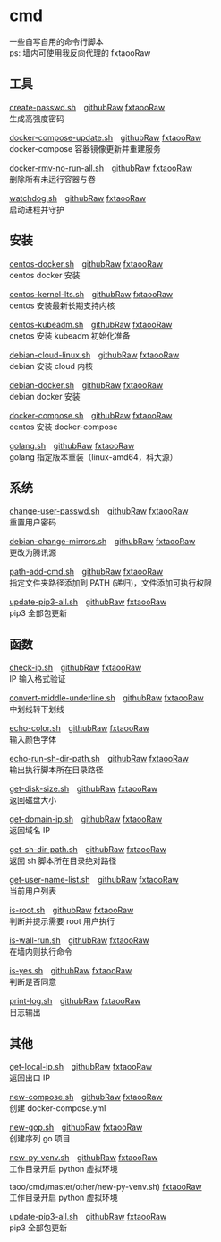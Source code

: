# cmd
一些自写自用的命令行脚本  
ps: 墙内可使用我反向代理的 fxtaooRaw

## 工具

[create-passwd.sh](https://github.com/fxtaoo/cmd/blob/master/app/create-passwd.sh)　[githubRaw](https://raw.githubusercontent.com/fxtaoo/cmd/master/app/create-passwd.sh) [fxtaooRaw](https://raw.fxtaoo.dev/fxtaoo/cmd/master/app/create-passwd.sh)  
生成高强度密码

[docker-compose-update.sh](https://github.com/fxtaoo/cmd/blob/master/app/docker-compose-update.sh)　[githubRaw](https://raw.githubusercontent.com/fxtaoo/cmd/master/app/docker-compose-update.sh) [fxtaooRaw](https://raw.fxtaoo.dev/fxtaoo/cmd/master/app/docker-compose-update.sh)  
docker-compose 容器镜像更新并重建服务

[docker-rmv-no-run-all.sh](https://github.com/fxtaoo/cmd/blob/master/app/docker-rmv-no-run-all.sh)　[githubRaw](https://raw.githubusercontent.com/fxtaoo/cmd/master/app/docker-rmv-no-run-all.sh) [fxtaooRaw](https://raw.fxtaoo.dev/fxtaoo/cmd/master/app/docker-rmv-no-run-all.sh)  
删除所有未运行容器与卷

[watchdog.sh](https://github.com/fxtaoo/cmd/blob/master/app/watchdog.sh)　[githubRaw](https://raw.githubusercontent.com/fxtaoo/cmd/master/app/watchdog.sh) [fxtaooRaw](https://raw.fxtaoo.dev/fxtaoo/cmd/master/app/watchdog.sh)  
启动进程并守护

## 安装

[centos-docker.sh](https://github.com/fxtaoo/cmd/blob/master/install/centos-docker.sh)　[githubRaw](https://raw.githubusercontent.com/fxtaoo/cmd/master/install/centos-docker.sh) [fxtaooRaw](https://raw.fxtaoo.dev/fxtaoo/cmd/master/install/centos-docker.sh)  
centos docker 安装

[centos-kernel-lts.sh](https://github.com/fxtaoo/cmd/blob/master/install/centos-kernel-lts.sh)　[githubRaw](https://raw.githubusercontent.com/fxtaoo/cmd/master/install/centos-kernel-lts.sh) [fxtaooRaw](https://raw.fxtaoo.dev/fxtaoo/cmd/master/install/centos-kernel-lts.sh)  
centos 安装最新长期支持内核

[centos-kubeadm.sh](https://github.com/fxtaoo/cmd/blob/master/install/centos-kubeadm.sh)　[githubRaw](https://raw.githubusercontent.com/fxtaoo/cmd/master/install/centos-kubeadm.sh) [fxtaooRaw](https://raw.fxtaoo.dev/fxtaoo/cmd/master/install/centos-kubeadm.sh)  
cnetos 安装 kubeadm 初始化准备

[debian-cloud-linux.sh](https://github.com/fxtaoo/cmd/blob/master/install/debian-cloud-linux.sh)　[githubRaw](https://raw.githubusercontent.com/fxtaoo/cmd/master/install/debian-cloud-linux.sh) [fxtaooRaw](https://raw.fxtaoo.dev/fxtaoo/cmd/master/install/debian-cloud-linux.sh)  
debian 安装 cloud 内核

[debian-docker.sh](https://github.com/fxtaoo/cmd/blob/master/install/debian-docker.sh)　[githubRaw](https://raw.githubusercontent.com/fxtaoo/cmd/master/install/debian-docker.sh) [fxtaooRaw](https://raw.fxtaoo.dev/fxtaoo/cmd/master/install/debian-docker.sh)  
debian docker 安装

[docker-compose.sh](https://github.com/fxtaoo/cmd/blob/master/install/docker-compose.sh)　[githubRaw](https://raw.githubusercontent.com/fxtaoo/cmd/master/install/docker-compose.sh) [fxtaooRaw](https://raw.fxtaoo.dev/fxtaoo/cmd/master/install/docker-compose.sh)  
centos 安装 docker-compose

[golang.sh](https://github.com/fxtaoo/cmd/blob/master/install/golang.sh)　[githubRaw](https://raw.githubusercontent.com/fxtaoo/cmd/master/install/golang.sh) [fxtaooRaw](https://raw.fxtaoo.dev/fxtaoo/cmd/master/install/golang.sh)  
golang 指定版本重装（linux-amd64，科大源）

## 系统

[change-user-passwd.sh](https://github.com/fxtaoo/cmd/blob/master/sys/change-user-passwd.sh)　[githubRaw](https://raw.githubusercontent.com/fxtaoo/cmd/master/sys/change-user-passwd.sh) [fxtaooRaw](https://raw.fxtaoo.dev/fxtaoo/cmd/master/sys/change-user-passwd.sh)  
重置用户密码

[debian-change-mirrors.sh](https://github.com/fxtaoo/cmd/blob/master/sys/debian-change-mirrors.sh)　[githubRaw](https://raw.githubusercontent.com/fxtaoo/cmd/master/sys/debian-change-mirrors.sh) [fxtaooRaw](https://raw.fxtaoo.dev/fxtaoo/cmd/master/sys/debian-change-mirrors.sh)  
更改为腾讯源

[path-add-cmd.sh](https://github.com/fxtaoo/cmd/blob/master/sys/path-add-cmd.sh)　[githubRaw](https://raw.githubusercontent.com/fxtaoo/cmd/master/sys/path-add-cmd.sh) [fxtaooRaw](https://raw.fxtaoo.dev/fxtaoo/cmd/master/sys/path-add-cmd.sh)  
指定文件夹路径添加到 PATH (递归)，文件添加可执行权限

[update-pip3-all.sh](https://github.com/fxtaoo/cmd/blob/master/sys/update-pip3-all.sh)　[githubRaw](https://raw.githubusercontent.com/fxtaoo/cmd/master/sys/update-pip3-all.sh) [fxtaooRaw](https://raw.fxtaoo.dev/fxtaoo/cmd/master/sys/update-pip3-all.sh)  
pip3 全部包更新

## 函数

[check-ip.sh](https://github.com/fxtaoo/cmd/blob/master/func/check-ip.sh)　[githubRaw](https://raw.githubusercontent.com/fxtaoo/cmd/master/func/check-ip.sh) [fxtaooRaw](https://raw.fxtaoo.dev/fxtaoo/cmd/master/func/check-ip.sh)  
IP 输入格式验证

[convert-middle-underline.sh](https://github.com/fxtaoo/cmd/blob/master/func/convert-middle-underline.sh)　[githubRaw](https://raw.githubusercontent.com/fxtaoo/cmd/master/func/convert-middle-underline.sh) [fxtaooRaw](https://raw.fxtaoo.dev/fxtaoo/cmd/master/func/convert-middle-underline.sh)  
中划线转下划线

[echo-color.sh](https://github.com/fxtaoo/cmd/blob/master/func/echo-color.sh)　[githubRaw](https://raw.githubusercontent.com/fxtaoo/cmd/master/func/echo-color.sh) [fxtaooRaw](https://raw.fxtaoo.dev/fxtaoo/cmd/master/func/echo-color.sh)  
输入颜色字体

[echo-run-sh-dir-path.sh](https://github.com/fxtaoo/cmd/blob/master/func/echo-run-sh-dir-path.sh)　[githubRaw](https://raw.githubusercontent.com/fxtaoo/cmd/master/func/echo-run-sh-dir-path.sh) [fxtaooRaw](https://raw.fxtaoo.dev/fxtaoo/cmd/master/func/echo-run-sh-dir-path.sh)  
输出执行脚本所在目录路径

[get-disk-size.sh](https://github.com/fxtaoo/cmd/blob/master/func/get-disk-size.sh)　[githubRaw](https://raw.githubusercontent.com/fxtaoo/cmd/master/func/get-disk-size.sh) [fxtaooRaw](https://raw.fxtaoo.dev/fxtaoo/cmd/master/func/get-disk-size.sh)  
返回磁盘大小

[get-domain-ip.sh](https://github.com/fxtaoo/cmd/blob/master/func/get-domain-ip.sh)　[githubRaw](https://raw.githubusercontent.com/fxtaoo/cmd/master/func/get-domain-ip.sh) [fxtaooRaw](https://raw.fxtaoo.dev/fxtaoo/cmd/master/func/get-domain-ip.sh)  
返回域名 IP

[get-sh-dir-path.sh](https://github.com/fxtaoo/cmd/blob/master/func/get-sh-dir-path.sh)　[githubRaw](https://raw.githubusercontent.com/fxtaoo/cmd/master/func/get-sh-dir-path.sh) [fxtaooRaw](https://raw.fxtaoo.dev/fxtaoo/cmd/master/func/get-sh-dir-path.sh)  
返回 sh 脚本所在目录绝对路径

[get-user-name-list.sh](https://github.com/fxtaoo/cmd/blob/master/func/get-user-name-list.sh)　[githubRaw](https://raw.githubusercontent.com/fxtaoo/cmd/master/func/get-user-name-list.sh) [fxtaooRaw](https://raw.fxtaoo.dev/fxtaoo/cmd/master/func/get-user-name-list.sh)  
当前用户列表

[is-root.sh](https://github.com/fxtaoo/cmd/blob/master/func/is-root.sh)　[githubRaw](https://raw.githubusercontent.com/fxtaoo/cmd/master/func/is-root.sh) [fxtaooRaw](https://raw.fxtaoo.dev/fxtaoo/cmd/master/func/is-root.sh)  
判断并提示需要 root 用户执行

[is-wall-run.sh](https://github.com/fxtaoo/cmd/blob/master/func/is-wall-run.sh)　[githubRaw](https://raw.githubusercontent.com/fxtaoo/cmd/master/func/is-wall-run.sh) [fxtaooRaw](https://raw.fxtaoo.dev/fxtaoo/cmd/master/func/is-wall-run.sh)  
在墙内则执行命令

[is-yes.sh](https://github.com/fxtaoo/cmd/blob/master/func/is-yes.sh)　[githubRaw](https://raw.githubusercontent.com/fxtaoo/cmd/master/func/is-yes.sh) [fxtaooRaw](https://raw.fxtaoo.dev/fxtaoo/cmd/master/func/is-yes.sh)  
判断是否同意

[print-log.sh](https://github.com/fxtaoo/cmd/blob/master/func/print-log.sh)　[githubRaw](https://raw.githubusercontent.com/fxtaoo/cmd/master/func/print-log.sh) [fxtaooRaw](https://raw.fxtaoo.dev/fxtaoo/cmd/master/func/print-log.sh)  
日志输出

## 其他

[get-local-ip.sh](https://github.com/fxtaoo/cmd/blob/master/other/get-local-ip.sh)　[githubRaw](https://raw.githubusercontent.com/fxtaoo/cmd/master/other/get-local-ip.sh) [fxtaooRaw](https://raw.fxtaoo.dev/fxtaoo/cmd/master/other/get-local-ip.sh)  
返回出口 IP

[new-compose.sh](https://github.com/fxtaoo/cmd/blob/master/other/new-compose.sh)　[githubRaw](https://raw.githubusercontent.com/fxtaoo/cmd/master/other/new-compose.sh) [fxtaooRaw](https://raw.fxtaoo.dev/fxtaoo/cmd/master/other/new-compose.sh)  
创建 docker-compose.yml

[new-gop.sh](https://github.com/fxtaoo/cmd/blob/master/other/new-gop.sh)　[githubRaw](https://raw.githubusercontent.com/fxtaoo/cmd/master/other/new-gop.sh) [fxtaooRaw](https://raw.fxtaoo.dev/fxtaoo/cmd/master/other/new-gop.sh)  
创建序列 go 项目

[new-py-venv.sh](https://github.com/fxtaoo/cmd/blob/master/other/new-py-venv.sh)　[githubRaw](https://raw.githubusercontent.com/fxtaoo/cmd/master/other/new-py-venv.sh) [fxtaooRaw](https://raw.fxtaoo.dev/fxtaoo/cmd/master/other/new-py-venv.sh)  
工作目录开启 python 虚拟环境

taoo/cmd/master/other/new-py-venv.sh) [fxtaooRaw](https://raw.fxtaoo.dev/fxtaoo/cmd/master/other/new-py-venv.sh)  
工作目录开启 python 虚拟环境

[update-pip3-all.sh](https://github.com/fxtaoo/cmd/blob/master/other/update-pip3-all.sh)　[githubRaw](https://raw.githubusercontent.com/fxtaoo/cmd/master/other/update-pip3-all.sh) [fxtaooRaw](https://raw.fxtaoo.dev/fxtaoo/cmd/master/other/update-pip3-all.sh)  
pip3 全部包更新

